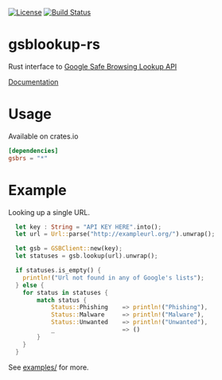[![License](http://img.shields.io/badge/license-MIT-blue.svg)](https://github.com/insanitybit/gsblookup-rs/blob/master/LICENSE) [![Build Status](https://travis-ci.org/insanitybit/gsblookup-rs.png)](https://travis-ci.org/insanitybit/gsblookup-rs)

# gsblookup-rs
Rust interface to [Google Safe Browsing Lookup API](https://developers.google.com/safe-browsing/lookup_guide)

[Documentation](https://insanitybit.github.io/gsblookup-rs/gsbrs/)

# Usage

Available on crates.io

```toml
[dependencies]
gsbrs = "*"
```

# Example

Looking up a single URL.

```rust
  let key : String = "API KEY HERE".into();
  let url = Url::parse("http://exampleurl.org/").unwrap();

  let gsb = GSBClient::new(key);
  let statuses = gsb.lookup(url).unwrap();

  if statuses.is_empty() {
    println!("Url not found in any of Google's lists");
  } else {
    for status in statuses {
        match status {
            Status::Phishing    => println!("Phishing"),
            Status::Malware     => println!("Malware"),
            Status::Unwanted    => println!("Unwanted"),
            _                   => ()
        }
    }
  }
```

See [examples/](https://github.com/insanitybit/gsblookup-rs/tree/master/examples) for more.
